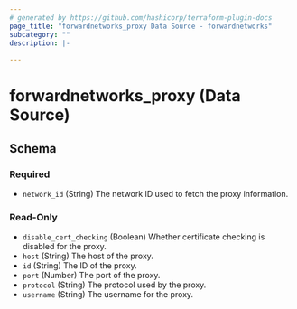 ```yaml
---
# generated by https://github.com/hashicorp/terraform-plugin-docs
page_title: "forwardnetworks_proxy Data Source - forwardnetworks"
subcategory: ""
description: |-
  
---
```


# forwardnetworks_proxy (Data Source)





<!-- schema generated by tfplugindocs -->
## Schema

### Required

- `network_id` (String) The network ID used to fetch the proxy information.

### Read-Only

- `disable_cert_checking` (Boolean) Whether certificate checking is disabled for the proxy.
- `host` (String) The host of the proxy.
- `id` (String) The ID of the proxy.
- `port` (Number) The port of the proxy.
- `protocol` (String) The protocol used by the proxy.
- `username` (String) The username for the proxy.


